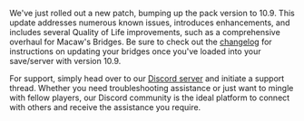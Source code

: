 We've just rolled out a new patch, bumping up the pack version to 10.9. This update addresses numerous known issues, introduces enhancements, and includes several Quality of Life improvements, such as a comprehensive overhaul for Macaw's Bridges. Be sure to check out the [changelog](https://github.com/AMPZNetwork/All-The-Forge/blob/main/PatchNotes/ATFG10.md#changes-and-fixes) for instructions on updating your bridges once you've loaded into your save/server with version 10.9.

For support, simply head over to our [Discord server](https://discord.com/channels/495506209881849856/1047177001674485850) and initiate a support thread. Whether you need troubleshooting assistance or just want to mingle with fellow players, our Discord community is the ideal platform to connect with others and receive the assistance you require.
